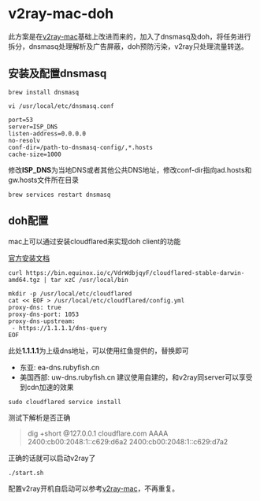 # v2ray-mac-doh

此方案是在[v2ray-mac](https://github.com/felix-fly/v2ray-mac)基础上改进而来的，加入了dnsmasq及doh，将任务进行拆分，dnsmasq处理解析及广告屏蔽，doh预防污染，v2ray只处理流量转送。

## 安装及配置dnsmasq
```shell
brew install dnsmasq
```
```shell
vi /usr/local/etc/dnsmasq.conf
```
```shell
port=53
server=ISP_DNS
listen-address=0.0.0.0
no-resolv
conf-dir=/path-to-dnsmasq-config/,*.hosts
cache-size=1000
```
修改**ISP_DNS**为当地DNS或者其他公共DNS地址，修改conf-dir指向ad.hosts和gw.hosts文件所在目录
```shell
brew services restart dnsmasq
```

## doh配置

mac上可以通过安装cloudflared来实现doh client的功能

[官方安装文档](https://developers.cloudflare.com/1.1.1.1/dns-over-https/cloudflared-proxy/)

```shell
curl https://bin.equinox.io/c/VdrWdbjqyF/cloudflared-stable-darwin-amd64.tgz | tar xzC /usr/local/bin
```
```shell
mkdir -p /usr/local/etc/cloudflared
cat << EOF > /usr/local/etc/cloudflared/config.yml
proxy-dns: true
proxy-dns-port: 1053
proxy-dns-upstream:
 - https://1.1.1.1/dns-query
EOF
```
此处**1.1.1.1**为上级dns地址，可以使用红鱼提供的，替换即可
* 东亚: ea-dns.rubyfish.cn
* 美国西部: uw-dns.rubyfish.cn
建议使用自建的，和v2ray同server可以享受到cdn加速的效果
```shell
sudo cloudflared service install
```

测试下解析是否正确

> dig +short @127.0.0.1 cloudflare.com AAAA
> 2400:cb00:2048:1::c629:d6a2
> 2400:cb00:2048:1::c629:d7a2

正确的话就可以启动v2ray了

```shell
./start.sh
```

配置v2ray开机自启动可以参考[v2ray-mac](https://github.com/felix-fly/v2ray-mac)，不再重复。

